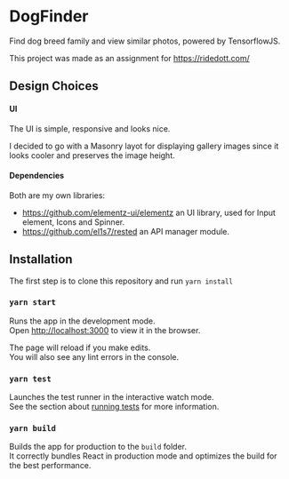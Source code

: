 # DogFinder

Find dog breed family and view similar photos, powered by TensorflowJS.

This project was made as an assignment for https://ridedott.com/

## Design Choices

#### UI

The UI is simple, responsive and looks nice.

I decided to go with a Masonry layot for displaying gallery images since it
looks cooler and preserves the image height.

#### Dependencies

Both are my own libraries:

-   https://github.com/elementz-ui/elementz an UI library, used for Input
    element, Icons and Spinner.
-   https://github.com/el1s7/rested an API manager module.

## Installation

The first step is to clone this repository and run `yarn install`

### `yarn start`

Runs the app in the development mode.\
Open [http://localhost:3000](http://localhost:3000) to view it in the browser.

The page will reload if you make edits.\
You will also see any lint errors in the console.

### `yarn test`

Launches the test runner in the interactive watch mode.\
See the section about [running tests](https://facebook.github.io/create-react-app/docs/running-tests)
for more information.

### `yarn build`

Builds the app for production to the `build` folder.\
It correctly bundles React in production mode and optimizes the build for the best
performance.
